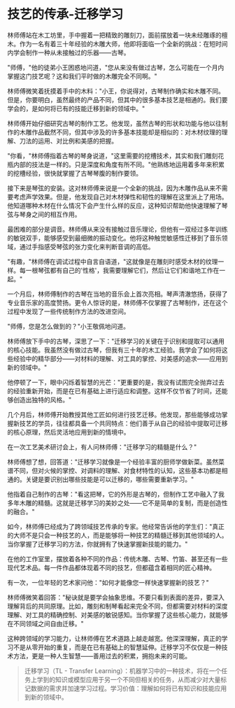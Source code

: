 # 技艺的传承-迁移学习

林师傅站在木工坊里，手中握着一把精致的雕刻刀，面前摆放着一块未经雕琢的檀木。作为一名有着三十年经验的木雕大师，他即将面临一个全新的挑战：在短时间内学会制作一种从未接触过的乐器——古琴。

"师傅，"他的徒弟小王困惑地问道，"您从来没有做过古琴，怎么可能在一个月内掌握这门技艺呢？这和我们平时做的木雕完全不同啊。"

林师傅微笑着抚摸着手中的木料："小王，你说得对，古琴制作确实和木雕不同。但是，你要明白，虽然最终的产品不同，但其中的很多基本技艺是相通的。我们要学会的，是如何将已有的技能迁移到新的领域中。"

林师傅开始仔细研究古琴的制作工艺。他发现，虽然古琴的形状和功能与他以往制作的木雕作品截然不同，但其中涉及的许多基本技能却是相似的：对木材纹理的理解、刀法的运用、对比例和美感的把握。

"你看，"林师傅指着古琴的琴身说道，"这里需要的挖槽技术，其实和我们雕刻花瓶内部的技法是一样的。只是深度和角度有所不同。"他熟练地运用着多年来积累的挖槽经验，很快就掌握了古琴琴腹的制作要领。

接下来是琴弦的安装。这对林师傅来说是一个全新的挑战，因为木雕作品从来不需要考虑声学效果。但是，他发现自己对木材弹性和韧性的理解在这里派上了用场。他知道哪种木材在什么情况下会产生什么样的反应，这种知识帮助他快速理解了琴弦与琴身之间的相互作用。

最困难的部分是调音。林师傅从来没有接触过音乐理论，但他有一双经过多年训练的敏锐双手，能够感受到最细微的振动变化。他将这种触觉敏感性迁移到了音乐领域，通过手指感受琴弦的张力变化来判断音调的高低。

"有趣，"林师傅在调试过程中自言自语道，"这就像是在雕刻时感受木材的纹理一样。每一根琴弦都有自己的'性格'，我需要理解它们，然后让它们和谐地工作在一起。"

一个月后，林师傅制作的古琴在当地的音乐会上首次亮相。琴声清澈悠扬，获得了专业音乐家的高度赞扬。更令人惊讶的是，林师傅不仅掌握了古琴制作，还在这个过程中发现了一些传统制作方法的改进空间。

"师傅，您是怎么做到的？"小王敬佩地问道。

林师傅放下手中的古琴，深思了一下："迁移学习的关键在于识别和提取可以通用的核心技能。我虽然没有做过古琴，但我有三十年的木工经验。我学会了如何将这些经验中的精华部分——对材料的理解、对工具的掌控、对美感的追求——应用到新的领域中。"

他停顿了一下，眼中闪烁着智慧的光芒："更重要的是，我没有试图完全抛弃过去的经验重新开始，而是在已有基础上进行适应和调整。这样不仅节省了时间，还能够创造出独特的风格。"

几个月后，林师傅开始教授其他工匠如何进行技艺迁移。他发现，那些能够成功掌握新技艺的学员，往往都具备一个共同特点：他们善于从自己的经验中提取可迁移的核心原理，然后灵活地应用到新的情境中。

在一次工艺美术研讨会上，有人问林师傅："迁移学习的精髓是什么？"

林师傅想了想，回答道："迁移学习就像是一个经验丰富的厨师学做新菜。虽然菜谱不同，但对火候的掌控、对调料的理解、对食材特性的认知，这些基本功都是相通的。关键是要识别出哪些技能是可以迁移的，哪些需要重新学习。"

他指着自己制作的古琴："看这把琴，它的外形是古琴的，但制作工艺中融入了我多年木雕的精髓。这就是迁移学习的美妙之处——它不是简单的复制，而是创造性的融合。"

如今，林师傅已经成为了跨领域技艺传承的专家。他经常告诉他的学生们："真正的大师不是只会一种技艺的人，而是能够将一种技艺的精髓迁移到其他领域的人。当你掌握了迁移学习的方法，你就拥有了快速掌握新技能的能力。"

在他的工作室里，摆放着各种不同的作品：传统木雕、古琴、竹笛、甚至还有一些现代艺术品。每一件作品都体现着不同的技艺，但都蕴含着相同的匠心精神。

有一次，一位年轻的艺术家问他："如何才能像您一样快速掌握新的技艺？"

林师傅微笑着回答："秘诀就是要学会抽象思维。不要只看到表面的差异，要深入理解背后的共同原理。比如，雕刻和制琴看起来完全不同，但都需要对材料的深度理解、对工具的精确控制、对美感的敏锐感知。当你掌握了这些核心能力，就能够在不同领域之间自由迁移。"

这种跨领域的学习能力，让林师傅在艺术道路上越走越宽。他深深理解，真正的学习不是从零开始的重复，而是在已有基础上的智慧延伸。迁移学习不仅仅是一种技术方法，更是一种人生智慧——善用过去的积累，拥抱未来的可能。

> 迁移学习（TL - Transfer Learning）：机器学习中的一种技术，将在一个任务上学到的知识或模型应用于另一个不同但相关的任务，从而减少对大量标记数据的需求并加速学习过程。学习价值：理解如何将已有知识和技能应用到新的领域中。 